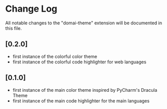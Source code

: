 # Change Log

All notable changes to the "domai-theme" extension will be documented in this file.

<!-- Check [Keep a Changelog](http://keepachangelog.com/) for recommendations on how to structure this file. -->

## [0.2.0]

- first instance of the colorful color theme
- first instance of the colorful code highlighter for web languages

## [0.1.0]

- first instance of the main color theme inspired by PyCharm's Dracula Theme
- first instance of the main code highlighter for the main languages
